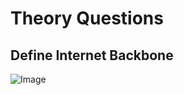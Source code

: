<h1>Theory Questions</h1>
<h2>Define Internet Backbone</h2>

![Image](https://www.shutterstock.com/image-photo/group-multiethnic-friends-eating-pizza-260nw-1115103929.jpg "icon")